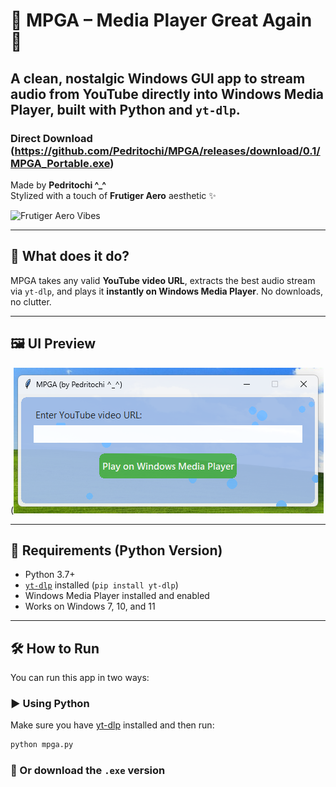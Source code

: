 # 🎵 MPGA – Media Player Great Again 🎵

## A clean, nostalgic Windows GUI app to **stream audio from YouTube** directly into **Windows Media Player**, built with Python and `yt-dlp`.

### Direct Download (https://github.com/Pedritochi/MPGA/releases/download/0.1/MPGA_Portable.exe)

Made by **Pedritochi ^_^**  
Stylized with a touch of **Frutiger Aero** aesthetic ✨

![Frutiger Aero Vibes](https://media1.tenor.com/m/3zXpgzH1Y6cAAAAd/frutiger-aero.gif)

---

## 🧠 What does it do?

MPGA takes any valid **YouTube video URL**, extracts the best audio stream via `yt-dlp`, and plays it **instantly on Windows Media Player**. No downloads, no clutter.

---

## 🖼️ UI Preview



(![MPGA Screenshot](resources/resource1.png)

---

## 🔧 Requirements (Python Version)

- Python 3.7+
- [`yt-dlp`](https://github.com/yt-dlp/yt-dlp) installed (`pip install yt-dlp`)
- Windows Media Player installed and enabled
- Works on Windows 7, 10, and 11

---

## 🛠️ How to Run

You can run this app in two ways:

### ▶️ Using Python

Make sure you have [yt-dlp](https://github.com/yt-dlp/yt-dlp) installed and then run:

```bash
python mpga.py
```

### 📀 Or download the `.exe` version
